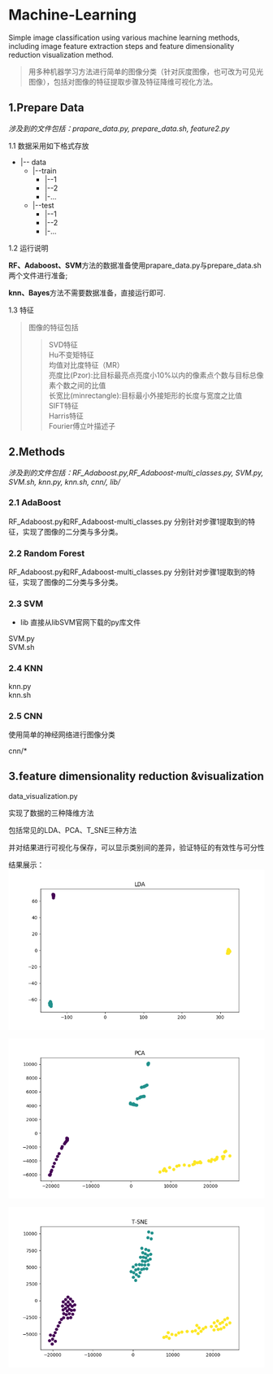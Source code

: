 # Machine-Learning
Simple image classification using various machine learning methods, including image feature extraction steps and feature dimensionality reduction visualization method.
> 用多种机器学习方法进行简单的图像分类（针对灰度图像，也可改为可见光图像），包括对图像的特征提取步骤及特征降维可视化方法。

## 1.Prepare Data
_涉及到的文件包括：prapare_data.py, prepare_data.sh, feature2.py_

1.1 数据采用如下格式存放

* |-- data
    * |--train
        * |--1 
        * |--2 
        * |-... 
    * |--test
        * |--1 
        * |--2 
        * |-...

1.2 运行说明

**RF、Adaboost、SVM**方法的数据准备使用prapare_data.py与prepare_data.sh两个文件进行准备; 

**knn、Bayes**方法不需要数据准备，直接运行即可.

1.3 特征
> 图像的特征包括
>>SVD特征\
>>Hu不变矩特征\
>>均值对比度特征（MR）\
>>亮度比(Pzor):比目标最亮点亮度小10%以内的像素点个数与目标总像素个数之间的比值\
>>长宽比(minrectangle):目标最小外接矩形的长度与宽度之比值\
>>SIFT特征\
>>Harris特征\
>>Fourier傅立叶描述子



## 2.Methods
_涉及到的文件包括：RF_Adaboost.py,RF_Adaboost-multi_classes.py, SVM.py, 
SVM.sh, knn.py, knn.sh, cnn/, lib/_

### 2.1 AdaBoost
RF_Adaboost.py和RF_Adaboost-multi_classes.py 分别针对步骤1提取到的特征，实现了图像的二分类与多分类。

### 2.2 Random Forest
RF_Adaboost.py和RF_Adaboost-multi_classes.py 分别针对步骤1提取到的特征，实现了图像的二分类与多分类。

### 2.3 SVM
- lib 直接从libSVM官网下载的py库文件

SVM.py\
SVM.sh

### 2.4 KNN
knn.py\
knn.sh

### 2.5 CNN
使用简单的神经网络进行图像分类

cnn/*


## 3.feature dimensionality reduction &visualization


data_visualization.py

实现了数据的三种降维方法

包括常见的LDA、PCA、T_SNE三种方法

并对结果进行可视化与保存，可以显示类别间的差异，验证特征的有效性与可分性

结果展示：
![lda](https://github.com/lesleyping/Machine-Learning/blob/master/example-data_visual_resimg/lda.png)

![pca](https://github.com/lesleyping/Machine-Learning/blob/master/example-data_visual_resimg/pca.png)

![t-sne](https://github.com/lesleyping/Machine-Learning/blob/master/example-data_visual_resimg/t-sne.png)
